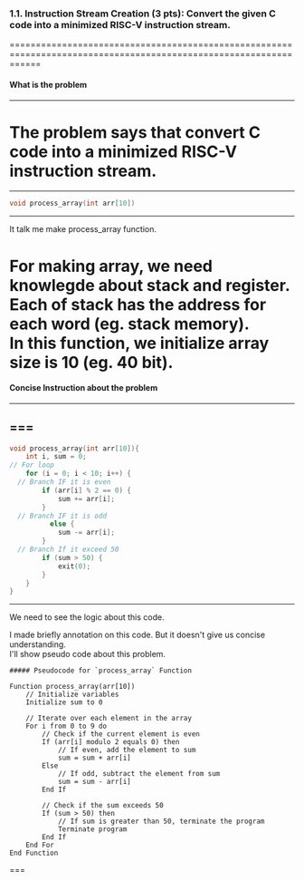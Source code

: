 ### 1.1. Instruction Stream Creation (3 pts): Convert the given C code into a minimized RISC-V instruction stream.
==================================================================================================================

#### What is the problem 
------------------------

The problem says that convert C code into a minimized RISC-V instruction stream.
===
---
```c
void process_array(int arr[10])
```
---
It talk me make process_array function.  

For making array, we need knowlegde about stack and register.  
Each of stack has the address for each word (eg. stack memory).  
In this function, we initialize array size is 10 (eg. 40 bit).  
===


#### Concise Instruction about the problem 
------------------------

===
---
```c
void process_array(int arr[10]){
    int i, sum = 0;
// For loop
    for (i = 0; i < 10; i++) {
  // Branch IF it is even 
        if (arr[i] % 2 == 0) { 
            sum += arr[i]; 
        }
  // Branch IF it is odd
          else { 
            sum -= arr[i]; 
        }
  // Branch If it exceed 50
        if (sum > 50) { 
            exit(0); 
        } 
    } 
}
```
---

We need to see the logic about this code.  

  I made briefly annotation on this code. But it doesn't give us concise understanding.  
  I'll show pseudo code about this problem.  

    ##### Pseudocode for `process_array` Function

```plaintext
Function process_array(arr[10])
    // Initialize variables
    Initialize sum to 0

    // Iterate over each element in the array
    For i from 0 to 9 do
        // Check if the current element is even
        If (arr[i] modulo 2 equals 0) then
            // If even, add the element to sum
            sum = sum + arr[i]
        Else
            // If odd, subtract the element from sum
            sum = sum - arr[i]
        End If

        // Check if the sum exceeds 50
        If (sum > 50) then
            // If sum is greater than 50, terminate the program
            Terminate program
        End If
    End For
End Function
```

===


